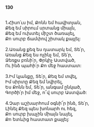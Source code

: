 **130**

\
1.Հիսո՛ւս իմ, Քոնն եմ հավիտյան,\
Քեզ եմ սիրում սրտանց միայն,\
Քեզ եմ ուխտել միշտ ծառայել,\
Քո սուրբ ճամփով շիտակ քայլել:\
\
2.Առանց քեզ ես դատարկ եմ, Տե՛ր,\
Առանց Քեզ ես ոչինչ եմ, Տե՛ր,\
Ձեռքս բռնի՛ր, Փրկիչ Աստված,\
Ու ինձ պահի՛ր Քո մեջ հաստատ:\
\
3.Իմ կյանքը, Տե՛ր, Քեզ եմ տվել,\
Իմ սիրտը Քեզ եմ նվիրել,\
Ես Քոնն եմ, Տե՛ր, անգամ ընկած,\
Գործի՛ր իմ մեջ, ո՜վ սուրբ Աստված:\
\
4.Չար աշխարհում օգնի՜ր ինձ, Տե՛ր,\
Լինել Քեզ պես խոնարհ ու հեզ,\
Քո սուրբ խաչին միայն նայել,\
Քո ետևից հաստատ քայլել:

